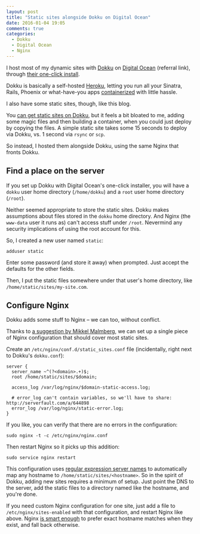 ```yaml
---
layout: post
title: "Static sites alongside Dokku on Digital Ocean"
date: 2016-01-04 19:05
comments: true
categories:
  - Dokku
  - Digital Ocean
  - Nginx
---
```


I host most of my dynamic sites with [Dokku](http://dokku.viewdocs.io/dokku/) on [Digital Ocean](https://www.digitalocean.com/?refcode=a94740416de7) (referral link), through [their one-click install](https://www.digitalocean.com/features/one-click-apps/dokku/?refcode=a94740416de7).

Dokku is basically a self-hosted [Heroku](https://www.docker.com/), letting you run all your Sinatra, Rails, Phoenix or what-have-you apps [containerized](https://www.docker.com/) with little hassle.

I also have some static sites, though, like this blog.

You [can get static sites on Dokku](https://www.florianheinemann.com/github/dokku/2014/11/17/Hosting-static-pages-on-Dokku.html), but it feels a bit bloated to me, adding some magic files and then building a container, when you could just deploy by copying the files. A simple static site takes some 15 seconds to deploy via Dokku, vs. 1 second via `rsync` or `scp`.

So instead, I hosted them alongside Dokku, using the same Nginx that fronts Dokku.

## Find a place on the server

If you set up Dokku with Digital Ocean's one-click installer, you will have a `dokku` user home directory (`/home/dokku`) and a `root` user home directory (`/root`).

Neither seemed appropriate to store the static sites. Dokku makes assumptions about files stored in the `dokku` home directory. And Nginx (the `www-data` user it runs as) can't access stuff under `/root`. Nevermind any security implications of using the root account for this.

So, I created a new user named `static`:

    adduser static

Enter some password (and store it away) when prompted. Just accept the defaults for the other fields.

Then, I put the static files somewhere under that user's home directory, like `/home/static/sites/my-site.com`.


## Configure Nginx

Dokku adds some stuff to Nginx – we can too, without conflict.

Thanks to [a suggestion by Mikkel Malmberg](https://twitter.com/mikker/status/684106604107706369), we can set up a single piece of Nginx configuration that should cover most static sites.

Create an `/etc/nginx/conf.d/static_sites.conf` file (incidentally, right next to Dokku's `dokku.conf`):

``` nginx /etc/nginx/conf.d/static_sites.conf linenos:false
server {
  server_name ~^(?<domain>.+)$;
  root /home/static/sites/$domain;

  access_log /var/log/nginx/$domain-static-access.log;

  # error_log can't contain variables, so we'll have to share: http://serverfault.com/a/644898
  error_log /var/log/nginx/static-error.log;
}
```

If you like, you can verify that there are no errors in the configuration:

    sudo nginx -t -c /etc/nginx/nginx.conf

Then restart Nginx so it picks up this addition:

    sudo service nginx restart

This configuration uses [regular expression server names](http://nginx.org/en/docs/http/server_names.html) to automatically map any hostname to `/home/static/sites/<hostname>`. So in the spirit of Dokku, adding new sites requires a minimum of setup. Just point the DNS to the server, add the static files to a directory named like the hostname, and you're done.

If you need custom Nginx configuration for one site, just add a file to `/etc/nginx/sites-enabled` with that configuration, and restart Nginx like above. Nginx [is smart enough](http://nginx.org/en/docs/http/server_names.html#optimization) to prefer exact hostname matches when they exist, and fall back otherwise.
